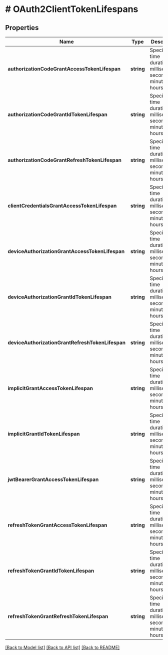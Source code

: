 # # OAuth2ClientTokenLifespans

## Properties

Name | Type | Description | Notes
------------ | ------------- | ------------- | -------------
**authorizationCodeGrantAccessTokenLifespan** | **string** | Specify a time duration in milliseconds, seconds, minutes, hours. | [optional]
**authorizationCodeGrantIdTokenLifespan** | **string** | Specify a time duration in milliseconds, seconds, minutes, hours. | [optional]
**authorizationCodeGrantRefreshTokenLifespan** | **string** | Specify a time duration in milliseconds, seconds, minutes, hours. | [optional]
**clientCredentialsGrantAccessTokenLifespan** | **string** | Specify a time duration in milliseconds, seconds, minutes, hours. | [optional]
**deviceAuthorizationGrantAccessTokenLifespan** | **string** | Specify a time duration in milliseconds, seconds, minutes, hours. | [optional]
**deviceAuthorizationGrantIdTokenLifespan** | **string** | Specify a time duration in milliseconds, seconds, minutes, hours. | [optional]
**deviceAuthorizationGrantRefreshTokenLifespan** | **string** | Specify a time duration in milliseconds, seconds, minutes, hours. | [optional]
**implicitGrantAccessTokenLifespan** | **string** | Specify a time duration in milliseconds, seconds, minutes, hours. | [optional]
**implicitGrantIdTokenLifespan** | **string** | Specify a time duration in milliseconds, seconds, minutes, hours. | [optional]
**jwtBearerGrantAccessTokenLifespan** | **string** | Specify a time duration in milliseconds, seconds, minutes, hours. | [optional]
**refreshTokenGrantAccessTokenLifespan** | **string** | Specify a time duration in milliseconds, seconds, minutes, hours. | [optional]
**refreshTokenGrantIdTokenLifespan** | **string** | Specify a time duration in milliseconds, seconds, minutes, hours. | [optional]
**refreshTokenGrantRefreshTokenLifespan** | **string** | Specify a time duration in milliseconds, seconds, minutes, hours. | [optional]

[[Back to Model list]](../../README.md#models) [[Back to API list]](../../README.md#endpoints) [[Back to README]](../../README.md)
